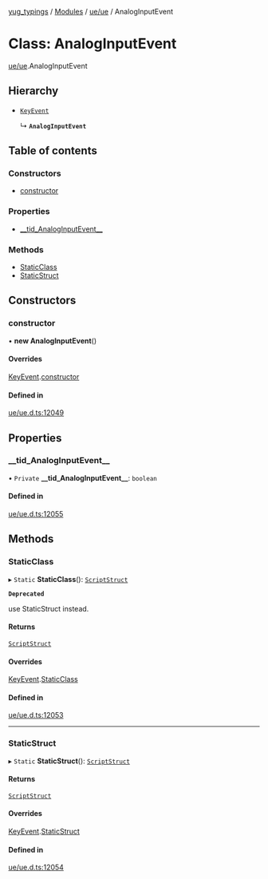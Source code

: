 [yug_typings](../README.md) / [Modules](../modules.md) / [ue/ue](../modules/ue_ue.md) / AnalogInputEvent

# Class: AnalogInputEvent

[ue/ue](../modules/ue_ue.md).AnalogInputEvent

## Hierarchy

- [`KeyEvent`](ue_ue.KeyEvent.md)

  ↳ **`AnalogInputEvent`**

## Table of contents

### Constructors

- [constructor](ue_ue.AnalogInputEvent.md#constructor)

### Properties

- [\_\_tid\_AnalogInputEvent\_\_](ue_ue.AnalogInputEvent.md#__tid_analoginputevent__)

### Methods

- [StaticClass](ue_ue.AnalogInputEvent.md#staticclass)
- [StaticStruct](ue_ue.AnalogInputEvent.md#staticstruct)

## Constructors

### constructor

• **new AnalogInputEvent**()

#### Overrides

[KeyEvent](ue_ue.KeyEvent.md).[constructor](ue_ue.KeyEvent.md#constructor)

#### Defined in

[ue/ue.d.ts:12049](https://github.com/YugMetaverse/yug_typings/blob/25cad34/ue/ue.d.ts#L12049)

## Properties

### \_\_tid\_AnalogInputEvent\_\_

• `Private` **\_\_tid\_AnalogInputEvent\_\_**: `boolean`

#### Defined in

[ue/ue.d.ts:12055](https://github.com/YugMetaverse/yug_typings/blob/25cad34/ue/ue.d.ts#L12055)

## Methods

### StaticClass

▸ `Static` **StaticClass**(): [`ScriptStruct`](ue_ue.ScriptStruct.md)

**`Deprecated`**

use StaticStruct instead.

#### Returns

[`ScriptStruct`](ue_ue.ScriptStruct.md)

#### Overrides

[KeyEvent](ue_ue.KeyEvent.md).[StaticClass](ue_ue.KeyEvent.md#staticclass)

#### Defined in

[ue/ue.d.ts:12053](https://github.com/YugMetaverse/yug_typings/blob/25cad34/ue/ue.d.ts#L12053)

___

### StaticStruct

▸ `Static` **StaticStruct**(): [`ScriptStruct`](ue_ue.ScriptStruct.md)

#### Returns

[`ScriptStruct`](ue_ue.ScriptStruct.md)

#### Overrides

[KeyEvent](ue_ue.KeyEvent.md).[StaticStruct](ue_ue.KeyEvent.md#staticstruct)

#### Defined in

[ue/ue.d.ts:12054](https://github.com/YugMetaverse/yug_typings/blob/25cad34/ue/ue.d.ts#L12054)
